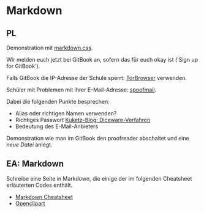 # Markdown

## PL

Demonstration mit [markdown.css](http://mrcoles.com/demo/markdown-css/#html).

Wir melden euch jetzt bei GitBook an, sofern das für euch okay ist ('Sign up for GitBook').

Falls GitBook die IP-Adresse der Schule sperrt: [TorBrowser](https://www.torproject.org/) verwenden.

Schüler mit Problemen mit ihrer E-Mail-Adresse: [spoofmail](https://spoofmail.de).

Dabei die folgenden Punkte besprechen:

* Alias oder richtigen Namen verwenden?
* Richtiges Passwort [Kuketz-Blog: Diceware-Verfahren](https://www.kuketz-blog.de/sicheres-passwort-waehlen-der-zufall-entscheidet/)
* Bedeutung des E-Mail-Anbieters

Demonstration wie man im GitBook den proofreader abschaltet und eine _neue Datei_ anlegt.


## EA: Markdown

Schreibe eine Seite in Markdown, die einige der im folgenden Cheatsheet erläuterten Codes enthält.

* [Markdown Cheatsheet](https://github.com/adam-p/markdown-here/wiki/Markdown-Cheatsheet)
* [Openclipart](https://openclipart.org/)
